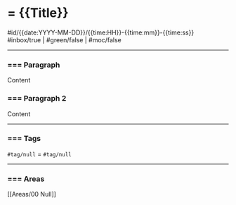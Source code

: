 #  = {{Title}}
#id/{{date:YYYY-MM-DD}}/{{time:HH}}-{{time:mm}}-{{time:ss}}
#inbox/true | #green/false | #moc/false

---
### === Paragraph

Content

### === Paragraph 2

Content

---
### === Tags
`#tag/null` = `#tag/null`

---
### === Areas
[[Areas/00 Null]]